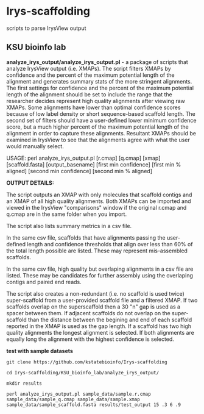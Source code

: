 Irys-scaffolding
================

scripts to parse IrysView output

KSU bioinfo lab
---------------

**analyze_irys_output/analyze_irys_output.pl** - a package of scripts that analyze IrysView output (i.e. XMAPs). The script filters XMAPs by confidence and the percent of the maximum potential length of the alignment and generates summary stats of the more stringent alignments. The first settings for confidence and the percent of the maximum potential length of the alignment should be set to include the range that the researcher decides represent high quality alignments after viewing raw XMAPs. Some alignments have lower than optimal confidence scores because of low label density or short sequence-based scaffold length. The second set of filters should have a user-defined lower minimum confidence score, but a much higher percent of the maximum potential length of the alignment in order to capture these alignments. Resultant XMAPs should be examined in IrysView to see that the alignments agree with what the user would manually select.

USAGE: perl analyze_irys_output.pl [r.cmap] [q.cmap] [xmap] [scaffold.fasta] [output_basename] [first min confidence] [first min % aligned] [second min confidence] [second min % aligned]

**OUTPUT DETAILS:**

The script outputs an XMAP with only molecules that scaffold contigs and an XMAP of all high quality alignments. Both XMAPs can be imported and viewed in the IrysView "comparisons" window if the original r.cmap and q.cmap are in the same folder when you import.

The script also lists summary metrics in a csv file.

In the same csv file, scaffolds that have alignments passing the user-defined length and confidence thresholds that align over less than 60% of the total length possible are listed. These may represent mis-assembled scaffolds.

In the same csv file, high quality but overlaping alignments in a csv file are listed. These may be candidates for further assembly using the overlaping contigs and paired end reads.

The script also creates a non-redundant (i.e. no scaffold is used twice) super-scaffold from a user-provided scaffold file and a filtered XMAP. If two scaffolds overlap on the superscaffold then a 30 "n" gap is used as a spacer between them. If adjacent scaffolds do not overlap on the super-scaffold than the distance between the begining and end of each scaffold reported in the XMAP is used as the gap length. If a scaffold has two high quality alignments the longest alignment is selected. If both alignments are equally long the alignment with the highest confidence is selected. 

**test with sample datasets**

`git clone https://github.com/kstatebioinfo/Irys-scaffolding`

`cd Irys-scaffolding/KSU_bioinfo_lab/analyze_irys_output/`

`mkdir results`

`perl analyze_irys_output.pl sample_data/sample.r.cmap sample_data/sample_q.cmap sample_data/sample.xmap sample_data/sample_scaffold.fasta results/test_output 15 .3 6 .9`

